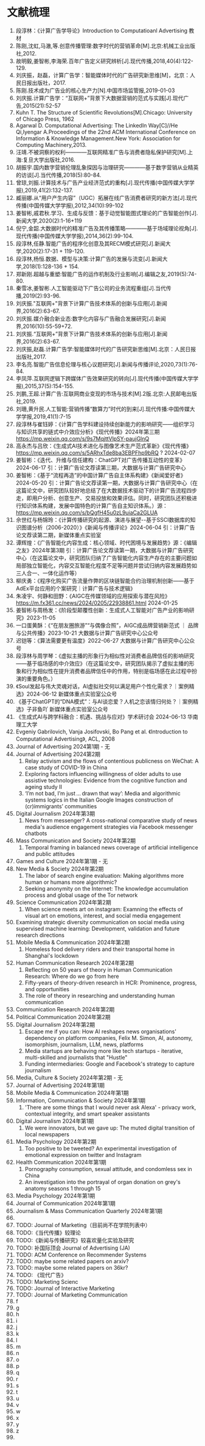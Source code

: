 # 文献梳理
1. 段淳林：《计算广告学导论》Introduction to Computatioanl Advertising 教材
2. 陈刚,沈虹,马澈,等.创意传播管理:数字时代的营销革命[M].北京:机械工业出版社,2012.
3. 故明毅,姜智彬,李海荣.百年广告定义研究辨析[J].现代传播,2018,40(4):122-129.
4. 刘庆振，赵磊，计算广告学：智能媒体时代的广告研究新思维[M]，北京：人民日报出版社，2017.
5. 陈刚.技术成为广告业的核心生产力[N].中国市场监管报,2019-01-03
6. 刘庆振.计算广告学：“互联网+”背景下大数据营销的范式与实践[J].现代广告,2015(21):52-57
7. Kuhn T. The Structure of Scientific Revolutions[M].Chicago: University of Chicago Press, 1962
8. Agarwal D. Computational Advertising: The LinkedIn Way[C]//He Qi,Iyengar A.Proceedings of the 22nd ACM International Conference on Information & Knowledge Management.New York: Association for Computing Machinery,2013.
9. 汪靖.不被洞察的权利————互联网精准广告与消费者隐私保护研究[M].上海:复旦大学出版社,2016.
10. 胡振宇.国内数字营销伦理乱象探因与治理研究————基于数字营销从业精英的访谈[J].当代传播,2018(5):80-84.
11. 曾琼,刘振.计算技术与广告产业经济范式的重构[J].现代传播(中国传媒大学学报),2019,41(2):132-137.
12. 臧丽娜.从“用户产生内容”（UGC）拓展在线广告消费者研究的新方法[J].现代传播(中国传媒大学学报),2012,34(10):99-102
13. 姜智彬,戚君秋.学习、生成与反馈：基于动觉智能图式理论的广告智能创作[J].新闻大学,2020(2):1-16+119
14. 倪宁,金韶.大数据时代的精准广告及其传播策略————基于场域理论视角[J].现代传播(中国传媒大学学报),2014,36(2):99-104.
15. 段淳林,任静.智能广告的程序化创意及其RECM模式研究[J].新闻大学,2020(2):17-31 + 119-120.
16. 段淳林,杨恒.数据、模型与决策:计算广告的发展与流变[J].新闻大学,2018(1):128-136 + 154.
17. 郑新刚.超越与重塑:智能广告的运作机制及行业影响[J].编辑之友,2019(5):74-80.
18. 秦雪冰,姜智彬.人工智能驱动下广告公司的业务流程重组[J].当代传播,2019(2):93-96.
19. 刘庆振."互联网+"背景下计算广告技术体系的创新与应用[J].新闻界,2016(2):63-67.
20. 刘庆振.媒介融合新业态:数字化内容与广告融合发展研究[J].新闻界,2016(10):55-59+72.
21. 刘庆振.“互联网+”背景下计算广告技术体系的创新与应用[J].新闻界,2016(2):63-67.
22. 刘庆振,赵磊.计算广告学:智能媒体时代的广告研究新思维[M].北京：人民日报出版社,2017.
23. 李名亮.智能广告信息伦理与核心议题研究[J].新闻与传播评论,2020,73(1):76-84.
24. 李凤萍.互联网逻辑下跨媒体广告效果研究的转向[J].现代传播(中国传媒大学学报),2015,37(5):154-155.
25. 刘鹏,王超.计算广告:互联网商业变现的市场与技术[M].2版.北京:人民邮电出版社,2019.
26. 刘珊,黄升民.人工智能:营销传播“数算力”时代的到来[J].现代传播:中国传媒大学学报,2019,41(1):7-15
27. 段淳林与崔钰婷：《计算广告学科建设持续创新能力的影响研究——组织学习与知识共享的链式中介效应分析》《现代传播》2024年第三期 https://mp.weixin.qq.com/s/9s7MqjttVlpSY-paujGlnQ
28. 高永杰与吕欣：《生成式AI技术进化与图像艺术生产范式革新》《现代传播》https://mp.weixin.qq.com/s/5ARhxTde8ba3EBPFhp9bRQ ? 2024-02-07
29. 姜智彬：《迭代、升维与信任建构：ChatGPT对广告传播互动性的变革》2024-06-17 引：计算广告论文荐读第三期，大数据与计算广告研究中心
30. 姜智彬：《基于“流程再造”的中国计算广告自主体系构建》《新闻爱好者》2024-05-20 引：计算广告论文荐读第一期，大数据与计算广告研究中心（在这篇论文中，研究团队较好地总结了在大数据技术驱动下的计算广告流程四步走，即用户分析、创意生产、交易投放和效果评估。同时，研究团队还积极进行知识体系构建，发展中国特色的计算广告自主知识体系。）源：https://mp.weixin.qq.com/s/bQgfH45u0zL9uiaCa2GLUA
31. 佘世红与杨锦玲：《计算传播研究的起源、演进与展望--基于SSCI数据库的知识图谱分析（2006-2020）》《新闻与传播评论》2024-06-04 引：计算广告论文荐读第二期，新媒体重点实验室
32. 谭辉煌：《广告智能化内容生成：核心领域、时代困境与发展趋势》源：《编辑之友》2024年第3期 引：计算广告论文荐读第一期，大数据与计算广告研究中心（在这篇论文中，研究团队归纳了广告智能化内容生产存在的主要问题如局部独立智能化，内容交互智能化程度不足等问题并尝试归纳内容发展趋势如三人合一、一体化运作等）
33. 柳庆勇：《程序化购买广告流量作弊的区块链智能合约治理机制创新——基于AdEx平台应用的个案研究｜计算广告与技术逻辑》
34. 朱凌宇、何静和田野：《AIGC在传媒领域的应用探索与潜在风险》https://m.fx361.cc/news/2024/0205/22938861.html 2024-01-25
35. 姜智彬与周杨发：《阶段型颠覆性创新：生成式人工智能对广告产业的影响研究》2023-11-05
36. 一口蛋黄酥：《“在朋友圈旅游”“与偶像合照”，AIGC成品牌营销新范式 ｜ 品牌与公共传播》2023-10-21 大数据与计算广告研究中心公众号
37. 迟铠等：《算法需要更有温度》2022-06-27 大数据与计算广告研究中心公众号
38. 段淳林与周学琴：《虚拟主播的形象行为相似性对消费者品牌信任的影响研究——基于临场感的中介效应》（在这篇论文中，研究团队揭示了虚拟主播的形象和行为相似性在提升消费者品牌信任中的作用，特别是临场感在此过程中扮演的重要角色。）
39. 《Soul发起与伟大灵魂对话，AI虚拟社交何以满足用户个性化需求？｜案例精选》2024-06-12 新媒体重点实验室公众号
40. 《基于ChatGPT的“DNA模式”：与AI谈恋爱？人机之恋该情归何处？｜案例精选》子非鱼吖 新媒体重点实验室公众号
41. 《生成式AI与跨学科融合：机遇、挑战与应对》学术研讨会 2024-06-13 华南理工大学
42. Evgeniy Gabrilovich, Vanja Josifovski, Bo Pang et al. 《Introduction to Computational Advertising》, ACL, 2008
43. Journal of Advertising 2024第1期 - 无
44. Journal of Advertising 2024第2期
    1.  Relay activism and the flows of contentious publicness on WeChat: A case study of COVID-19 in China
    2.  Exploring factors influencing willingness of older adults to use assistive technologies: Evidence from the cognitive function and ageing study II
    3.  ‘I’m not bad, I’m just … drawn that way’: Media and algorithmic systems logics in the Italian Google Images construction of (cr)immigrants’ communities
45. Digital Journalism 2024年第3期
    1.  News from messenger? A cross-national comparative study of news media's audience engagement strategies via Facebook messenger chatbots
46. Mass Communication and Society 2024年第2期
    1.  Temporal framing in balanced news coverage of artificial intelligence and public attitudes
47. Games and Culture 2024年第1期 - 无
48. New Media & Society 2024年第2期
    1.  The labor of search engine evaluation: Making algorithms more human or humans more algorithmic?
    2.  Seeking anonymity on the Internet: The knowledge accumulation process and global usage of the Tor network
49. Science Communication 2024年第2期
    1.  When science meets art on instagram: Examning the effects of visual art on emotions, interest, and social media engagement
50. Examining strategic diversity communication on social media using supervised machine learning: Development, validation and future research directions
51. Mobile Media & Communication 2024年第2期
    1.  Homeless food delivery riders and their transportal home in Shanghai's lockdown
52. Human Communication Research 2024年第2期
    1.  Reflecting on 50 years of theory in Human Communication Research: Where do we go from here
    2.  Fifty-years of theory-driven research in HCR: Prominence, progress, and opportunities
    3.  The role of theory in researching and understanding human communication
53. Communication Research 2024年第2期
54. Political Communication 2024年第2期
55. Digital Journalism 2024年第2期
    1.  Escape me if you can: How AI reshapes news organisations' dependency on platform companies, Felix M. Simon, AI, autonomy, isomorphism, journalism, LLM, news, platforms
    2.  Media startups are behaving more like tech startups - iterative, multi-skilled and journalists that "Hustle"
    3.  Funding intermediaries: Google and Facebook's strategy to capture journalism
56. Media, Culture & Society 2024年第2期 - 无
57. Journal of Advertising 2024年第1期
58. Mobile Media & Communication 2024年第1期
59. Information, Communication & Society 2024年第1期
    1.  'There are some things that I would never ask Alexa' - privacy work, contextual integrity, and smart speaker assistants
60. Digital Journalism 2024年第1期
    1.  We were innovators, but we gave up: The muted digital transition of local newspapers
61. Media Psychology 2024年第2期
    1.  Too positive to be tweeted? An experimental investigation of emotional expression on twitter and Instagram
62. Health Communication 2024年第1期
    1.  Pornography consumption, sexual attitude, and condomless sex in China
    2.  An investigation into the portrayal of organ donation on grey's anatomy seasons 1 through 15
63. Media Psychology 2024年第1期
64. Journal of Communication 2024年第1期
65. Journalism & Mass Communication Quarterly 2024年第1期
66. 
67. TODO: Journal of Marketing（目前尚不在学院列表中）
68. TODO:《当代传播》较理论
69. TODO:《新闻与传播研究》较喜欢量化实验及研究
70. TODO: 补国际顶会 Journal of Advertising (JA)
71. TODO: ACM Conference on Recommender Systems
72. TODO: maybe some related papers on arxiv?
73. TODO: maybe some related papers on 36kr?
74. TODO: 《现代广告》
75. TODO: Marketing Scienc
76. TODO: Journal of Interactive Marketing
77. TODO: Journal of Marketing Communication
78. f
79. g
80. h
81. i
82. j
83. k
84. l
85. m
86. n
87. o
88. p
89. q
90. r
91. s
92. t
93. u
94. v
95. w
96. x
97. y
98. z
99. 